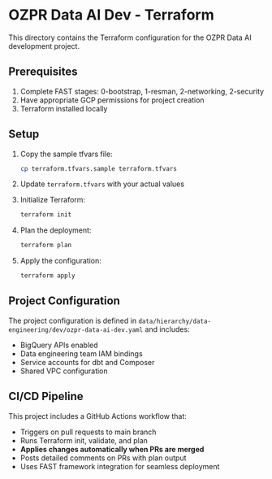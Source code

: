 # OZPR Data AI Dev - Terraform

This directory contains the Terraform configuration for the OZPR Data AI development project.

## Prerequisites

1. Complete FAST stages: 0-bootstrap, 1-resman, 2-networking, 2-security
2. Have appropriate GCP permissions for project creation
3. Terraform installed locally

## Setup

1. Copy the sample tfvars file:
   ```bash
   cp terraform.tfvars.sample terraform.tfvars
   ```

2. Update `terraform.tfvars` with your actual values

3. Initialize Terraform:
   ```bash
   terraform init
   ```

4. Plan the deployment:
   ```bash
   terraform plan
   ```

5. Apply the configuration:
   ```bash
   terraform apply
   ```

## Project Configuration

The project configuration is defined in `data/hierarchy/data-engineering/dev/ozpr-data-ai-dev.yaml` and includes:

- BigQuery APIs enabled
- Data engineering team IAM bindings
- Service accounts for dbt and Composer
- Shared VPC configuration

## CI/CD Pipeline

This project includes a GitHub Actions workflow that:
- Triggers on pull requests to main branch
- Runs Terraform init, validate, and plan
- **Applies changes automatically when PRs are merged**
- Posts detailed comments on PRs with plan output
- Uses FAST framework integration for seamless deployment